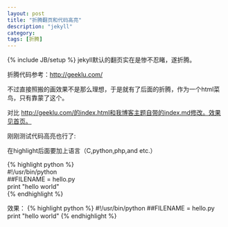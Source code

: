 ```yaml
---
layout: post
title: "折腾翻页和代码高亮"
description: "jekyll"
category: 
tags: [折腾]
---
```

{% include JB/setup %}
jekyll默认的翻页实在是惨不忍睹，遂折腾。

折腾代码参考：http://geeklu.com/

不过直接照搬的画效果不是那么理想，于是就有了后面的折腾，作为一个html菜鸟，只有靠蒙了这个。

对比 http://geeklu.com/的index.html和我博客主题自带的index.md修改。效果见首页。

刚刚测试代码高亮也行了:

在highlight后面要加上语言（C,python,php,and etc.）

{\% highlight python \%}  
\#!/usr/bin/python  
\##FILENAME = hello.py  
print "hello world"  
{\% endhighlight \%}

效果：
{% highlight python %}
#!/usr/bin/python
##FILENAME = hello.py
print "hello world"
{% endhighlight %}
